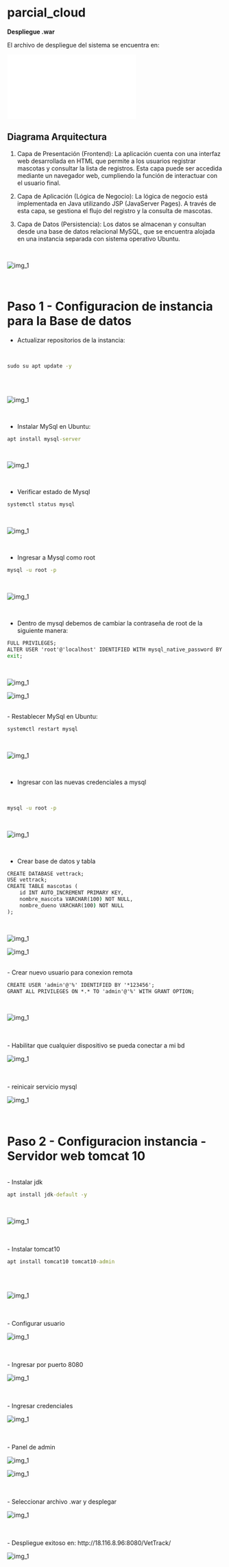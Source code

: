 # parcial_cloud

**Despliegue .war**

El archivo de despliegue del sistema se encuentra en:

![Archivo war ---> ](recursos/VetTrack.war)





## Diagrama Arquitectura

1. Capa de Presentación (Frontend):
La aplicación cuenta con una interfaz web desarrollada en HTML que permite a los usuarios registrar mascotas y consultar la lista de registros. Esta capa puede ser accedida mediante un navegador web, cumpliendo la función de interactuar con el usuario final.

2. Capa de Aplicación (Lógica de Negocio):
La lógica de negocio está implementada en Java utilizando JSP (JavaServer Pages). A través de esta capa, se gestiona el flujo del registro y la consulta de mascotas.

3. Capa de Datos (Persistencia):
Los datos se almacenan y consultan desde una base de datos relacional MySQL, que se encuentra alojada en una instancia separada con sistema operativo Ubuntu. 


<br>

![img_1](recursos/diagrama.png)

<br>



# Paso 1 - Configuracion de instancia para la Base de datos 

- Actualizar repositorios de la instancia:
<br>

```cmd
sudo su apt update -y

```

<br>


<br>

![img_1](recursos/1.png)

<br>


- Instalar MySql en Ubuntu:

```cmd
apt install mysql-server

```
<br>

![img_1](recursos/1.1.png)

<br>


- Verificar estado de Mysql

```cmd
systemctl status mysql 

```
<br>

![img_1](recursos/1.2.png)

<br>

- Ingresar a Mysql como root

```cmd
mysql -u root -p 

```

<br>

![img_1](recursos/1.3.png)

<br>


- Dentro de mysql debemos de cambiar la contraseña de root de la siguiente manera: 

```cmd
FULL PRIVILEGES;
ALTER USER 'root'@'localhost' IDENTIFIED WITH mysql_native_password BY '*123456';
exit;

``` 

<br>

![img_1](recursos/1.4.png)


![img_1](recursos/1.5.png)

<br>
- Restablecer MySql en Ubuntu:

```cmd
systemctl restart mysql

```

<br>

![img_1](recursos/1.6.png)

<br>


- Ingresar con las nuevas credenciales a mysql

<br>


```cmd
mysql -u root -p 

```


<br>

![img_1](recursos/1.7.png)


<br>


- Crear base de datos y tabla


```cmd
CREATE DATABASE vettrack;
USE vettrack;
CREATE TABLE mascotas (
    id INT AUTO_INCREMENT PRIMARY KEY,
    nombre_mascota VARCHAR(100) NOT NULL,
    nombre_dueno VARCHAR(100) NOT NULL
);
```

<br>

![img_1](recursos/1.8.png)


![img_1](recursos/1.9.png)

<br>
- Crear nuevo usuario para conexion remota

<br >


```cmd
CREATE USER 'admin'@'%' IDENTIFIED BY '*123456';
GRANT ALL PRIVILEGES ON *.* TO 'admin'@'%' WITH GRANT OPTION;
```

<br>

![img_1](recursos/1.10.png)

<br>


<br>
- Habilitar que cualquier dispositivo se pueda conectar a mi bd



<br>

![img_1](recursos/1.11.png)

<br>


<br>
- reinicair servicio mysql


<br>

![img_1](recursos/1.12.png)

<br>


# Paso 2 - Configuracion instancia - Servidor web tomcat 10 


<br>
- Instalar jdk 

<br >


```cmd
apt install jdk-default -y
```
<br>

![img_1](recursos/2.png)

<br>


<br>
- Instalar tomcat10 

<br >


```cmd
apt install tomcat10 tomcat10-admin
```
<br>

<br>

![img_1](recursos/2.1.png)

<br>
<br>
- Configurar usuario



<br>

![img_1](recursos/2.2.png)

<br>
<br>
- Ingresar por puerto 8080



<br>

![img_1](recursos/2.3.png)

<br>


<br>
- Ingresar credenciales




<br>

![img_1](recursos/2.4.png)

<br>

<br>
- Panel de admin




<br>

![img_1](recursos/2.5.png)




![img_1](recursos/2.6.png)

<br>

<br>
- Seleccionar archivo .war y desplegar




<br>

![img_1](recursos/2.7.png)

<br>
<br>
- Despliegue exitoso en: http://18.116.8.96:8080/VetTrack/




<br>

![img_1](recursos/2-8.png)

<br>



